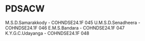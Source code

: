 # PDSACW
M.S.D.Samarakkody - COHNDSE24.1F 045  U.M.S.D.Senadheera - COHNDSE24.1F 046  E.M.S.Bandara - COHNDSE24.1F 047  K.Y.G.C.Udayanga - COHNDSE24.1F 048
